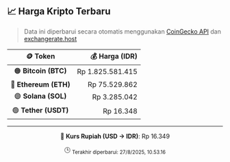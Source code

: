 

<!-- HARGA_KRIPTO -->
## 📈 Harga Kripto Terbaru

> Data ini diperbarui secara otomatis menggunakan [CoinGecko API](https://www.coingecko.com/) dan [exchangerate.host](https://exchangerate.host/)

<div align="center">

| 🪙 Token | 💰 Harga (IDR) |
|:------:|---------------:|
| 🟠 **Bitcoin (BTC)**   | Rp 1.825.581.415 |
| 🔵 **Ethereum (ETH)**  | Rp 75.529.862 |
| 🟣 **Solana (SOL)**    | Rp 3.285.042 |
| 🟢 **Tether (USDT)**   | Rp 16.348 |

---

💱 **Kurs Rupiah (USD → IDR)**: Rp 16.349

🕒 <sub>Terakhir diperbarui: 27/8/2025, 10.53.16</sub>

</div>
<!-- /HARGA_KRIPTO -->